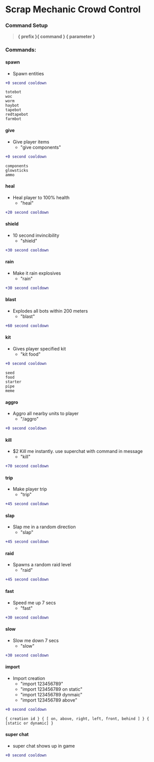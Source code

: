# Scrap Mechanic Crowd Control

### Command Setup
> **{ prefix }{ command }  { parameter }**

### Commands:
        
#### spawn
- Spawn entities

```diff
+0 second cooldown
```
```
totebot         
woc          
worm        
haybot        
tapebot        
redtapebot        
farmbot
```           
#### give
- Give player items
  - "give components"

```diff
+0 second cooldown
```
```
components
glowsticks
ammo
```   
#### heal
- Heal player to 100% health
  - "heal"

```diff
+20 second cooldown
```
#### shield
- 10 second invincibility
  - "shield"

```diff
+30 second cooldown
```
#### rain
- Make it rain explosives
  - "rain"

```diff
+30 second cooldown
```
#### blast
- Explodes all bots within 200 meters
  - "blast"

```diff
+60 second cooldown
```
#### kit
- Gives player specified kit
  - "kit food"

```diff
+0 second cooldown
```
```
seed        
food       
starter      
pipe     
meme
```            
#### aggro
- Aggro all nearby units to player
  - "/aggro"

```diff
+0 second cooldown
```
#### kill
- $2 Kill me instantly. use superchat with command in message
  - "kill"

```diff
+70 second cooldown
```
#### trip
- Make player trip
  - "trip" 

```diff
+45 second cooldown
```
#### slap
- Slap me in a random direction
  - "slap" 
```diff
+45 second cooldown
```
#### raid
- Spawns a random raid level
  - "raid"

```diff
+45 second cooldown
```
#### fast
- Speed me up 7 secs
  - "fast"

```diff
+30 second cooldown
```
#### slow
- Slow me down 7 secs
  - "slow"

```diff
+30 second cooldown
```
#### import
- Import creation
  - "import 123456789"
  - "import 123456789 on static"
  - "import 123456789 dynmaic"
  - "import 123456789 above"

```diff
+0 second cooldown
```
```
{ creation id } { [ on, above, right, left, front, behind ] } { [static or dynamic] }
```
#### super chat
- super chat shows up in game
```diff
+0 second cooldown
```
